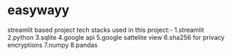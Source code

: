 # easywayy
streamlit based project 
tech stacks used in this project:-
1.streamlit
2.python
3.sqlite
4.google api
5.google sattelite view
6.sha256 for privacy encryptions
7.numpy
8.pandas

